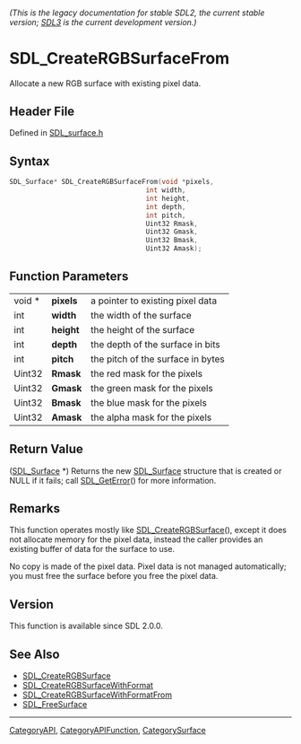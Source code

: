 ###### (This is the legacy documentation for stable SDL2, the current stable version; [SDL3](https://wiki.libsdl.org/SDL3/) is the current development version.)
# SDL_CreateRGBSurfaceFrom

Allocate a new RGB surface with existing pixel data.

## Header File

Defined in [SDL_surface.h](https://github.com/libsdl-org/SDL/blob/SDL2/include/SDL_surface.h)

## Syntax

```c
SDL_Surface* SDL_CreateRGBSurfaceFrom(void *pixels,
                                  int width,
                                  int height,
                                  int depth,
                                  int pitch,
                                  Uint32 Rmask,
                                  Uint32 Gmask,
                                  Uint32 Bmask,
                                  Uint32 Amask);
```

## Function Parameters

|        |            |                                   |
| ------ | ---------- | --------------------------------- |
| void * | **pixels** | a pointer to existing pixel data  |
| int    | **width**  | the width of the surface          |
| int    | **height** | the height of the surface         |
| int    | **depth**  | the depth of the surface in bits  |
| int    | **pitch**  | the pitch of the surface in bytes |
| Uint32 | **Rmask**  | the red mask for the pixels       |
| Uint32 | **Gmask**  | the green mask for the pixels     |
| Uint32 | **Bmask**  | the blue mask for the pixels      |
| Uint32 | **Amask**  | the alpha mask for the pixels     |

## Return Value

([SDL_Surface](SDL_Surface) *) Returns the new [SDL_Surface](SDL_Surface)
structure that is created or NULL if it fails; call
[SDL_GetError](SDL_GetError)() for more information.

## Remarks

This function operates mostly like
[SDL_CreateRGBSurface](SDL_CreateRGBSurface)(), except it does not allocate
memory for the pixel data, instead the caller provides an existing buffer
of data for the surface to use.

No copy is made of the pixel data. Pixel data is not managed automatically;
you must free the surface before you free the pixel data.

## Version

This function is available since SDL 2.0.0.

## See Also

- [SDL_CreateRGBSurface](SDL_CreateRGBSurface)
- [SDL_CreateRGBSurfaceWithFormat](SDL_CreateRGBSurfaceWithFormat)
- [SDL_CreateRGBSurfaceWithFormatFrom](SDL_CreateRGBSurfaceWithFormatFrom)
- [SDL_FreeSurface](SDL_FreeSurface)

----
[CategoryAPI](CategoryAPI), [CategoryAPIFunction](CategoryAPIFunction), [CategorySurface](CategorySurface)

